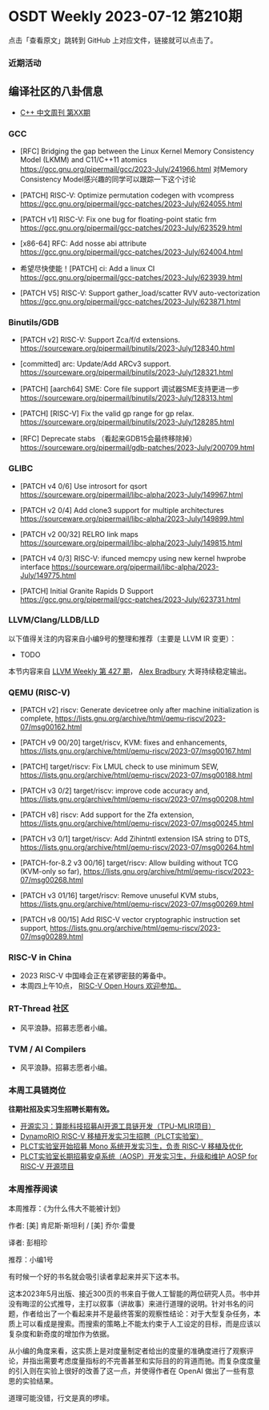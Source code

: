 # OSDT Weekly 2023-07-12 第210期

点击「查看原文」跳转到 GitHub 上对应文件，链接就可以点击了。

### 近期活动

## 编译社区的八卦信息

- [C++ 中文周刊 第XX期]()

### GCC

- [RFC] Bridging the gap between the Linux Kernel Memory Consistency Model (LKMM) and C11/C++11 atomics
  https://gcc.gnu.org/pipermail/gcc/2023-July/241966.html
  对Memory Consistency Model感兴趣的同学可以跟踪一下这个讨论

- [PATCH] RISC-V: Optimize permutation codegen with vcompress
  https://gcc.gnu.org/pipermail/gcc-patches/2023-July/624055.html

- [PATCH v1] RISC-V: Fix one bug for floating-point static frm
  https://gcc.gnu.org/pipermail/gcc-patches/2023-July/623529.html

- [x86-64] RFC: Add nosse abi attribute
  https://gcc.gnu.org/pipermail/gcc-patches/2023-July/624004.html

- 希望尽快使能！[PATCH] ci: Add a linux CI
  https://gcc.gnu.org/pipermail/gcc-patches/2023-July/623939.html
  
- [PATCH V5] RISC-V: Support gather_load/scatter RVV auto-vectorization
  https://gcc.gnu.org/pipermail/gcc-patches/2023-July/623871.html

### Binutils/GDB

- [PATCH v2] RISC-V: Support Zca/f/d extensions.
  https://sourceware.org/pipermail/binutils/2023-July/128340.html

- [committed] arc: Update/Add ARCv3 support.
  https://sourceware.org/pipermail/binutils/2023-July/128321.html

- [PATCH] [aarch64] SME: Core file support 调试器SME支持更进一步
  https://sourceware.org/pipermail/binutils/2023-July/128313.html

- [PATCH] [RISC-V] Fix the valid gp range for gp relax.
  https://sourceware.org/pipermail/binutils/2023-July/128285.html

- [RFC] Deprecate stabs （看起来GDB15会最终移除掉）
  https://sourceware.org/pipermail/gdb-patches/2023-July/200709.html

### GLIBC

- [PATCH v4 0/6] Use introsort for qsort
  https://sourceware.org/pipermail/libc-alpha/2023-July/149967.html

- [PATCH v2 0/4] Add clone3 support for multiple architectures
  https://sourceware.org/pipermail/libc-alpha/2023-July/149899.html

- [PATCH v2 00/32] RELRO link maps
  https://sourceware.org/pipermail/libc-alpha/2023-July/149815.html

- [PATCH v4 0/3] RISC-V: ifunced memcpy using new kernel hwprobe interface
  https://sourceware.org/pipermail/libc-alpha/2023-July/149775.html

- [PATCH] Initial Granite Rapids D Support
  https://gcc.gnu.org/pipermail/gcc-patches/2023-July/623731.html

### LLVM/Clang/LLDB/LLD


以下值得关注的内容来自小编9号的整理和推荐（主要是 LLVM IR 变更）：

- TODO

本节内容来自 [LLVM Weekly 第 427 期](http://llvmweekly.org/issue/427)，
[Alex Bradbury](https://www.linkedin.com/in/alex-bradbury/) 大哥持续稳定输出。

### QEMU (RISC-V)


- [PATCH v2] riscv: Generate devicetree only after machine initialization is complete,
  https://lists.gnu.org/archive/html/qemu-riscv/2023-07/msg00162.html

- [PATCH v9 00/20] target/riscv, KVM: fixes and enhancements,
  https://lists.gnu.org/archive/html/qemu-riscv/2023-07/msg00167.html

- [PATCH] target/riscv: Fix LMUL check to use minimum SEW,
  https://lists.gnu.org/archive/html/qemu-riscv/2023-07/msg00188.html

- [PATCH v3 0/2] target/riscv: improve code accuracy and,
  https://lists.gnu.org/archive/html/qemu-riscv/2023-07/msg00208.html

- [PATCH v8] riscv: Add support for the Zfa extension,
  https://lists.gnu.org/archive/html/qemu-riscv/2023-07/msg00245.html

- [PATCH v3 0/1] target/riscv: Add Zihintntl extension ISA string to DTS,
  https://lists.gnu.org/archive/html/qemu-riscv/2023-07/msg00264.html

- [PATCH-for-8.2 v3 00/16] target/riscv: Allow building without TCG (KVM-only so far),
  https://lists.gnu.org/archive/html/qemu-riscv/2023-07/msg00268.html

- [PATCH v3 01/16] target/riscv: Remove unuseful KVM stubs,
  https://lists.gnu.org/archive/html/qemu-riscv/2023-07/msg00269.html

- [PATCH v8 00/15] Add RISC-V vector cryptographic instruction set support,
  https://lists.gnu.org/archive/html/qemu-riscv/2023-07/msg00289.html

### RISC-V in China

- 2023 RISC-V 中国峰会正在紧锣密鼓的筹备中。
- 本周四上午10点， [RISC-V Open Hours 欢迎参加。](https://community.riscv.org/events/details/risc-v-international-risc-v-open-hours-presents-risc-v-open-hours-36/)


### RT-Thread 社区

- 风平浪静。招募志愿者小编。

### TVM / AI Compilers

- 风平浪静。招募志愿者小编。

### 本周工具链岗位

**往期社招及实习生招聘长期有效。**

- [开源实习：算能科技招募AI开源工具链开发（TPU-MLIR项目）](https://mp.weixin.qq.com/s/IBJh0ip4k11PzIMZecsWSw)
- [DynamoRIO RISC-V 移植开发实习生招聘（PLCT实验室）](https://mp.weixin.qq.com/s/J_5TjT6DOqeOXJXQI5VQxw)
- [PLCT实验室开始招募 Mono 系统开发实习生，负责 RISC-V 移植及优化](https://mp.weixin.qq.com/s/whEW7Hay1jIP1tBzIPay1A)
- [PLCT实验室长期招募安卓系统（AOSP）开发实习生，升级和维护 AOSP for RISC-V 开源项目](https://mp.weixin.qq.com/s/dJP2cEB1nex2inR5c-cJog)


### 本周推荐阅读

本周推荐：《为什么伟大不能被计划》

作者: [美] 肯尼斯·斯坦利 / [美] 乔尔·雷曼

译者: 彭相珍

推荐：小编1号

有时候一个好的书名就会吸引读者拿起来并买下这本书。

这本2023年5月出版、接近300页的书来自于做人工智能的两位研究人员。书中并没有晦涩的公式推导，主打以叙事（讲故事）来进行道理的说明。针对书名的问题，作者给出了一个看起来并不是最终答案的观察性结论：对于大型复杂任务，本质上可以看成是搜索。而搜索的策略上不能太约束于人工设定的目标，而是应该以复杂度和新奇度的增加作为依据。

从小编的角度来看，这实质上是对度量制定者给出的度量的准确度进行了观察评论，并指出需要考虑度量指标的不完善甚至和实际目的的背道而驰。而复杂度度量的引入则在实验上很好的改善了这一点，并使得作者在 OpenAI 做出了一些有意思的实验结果。

道理可能没错，行文是真的啰嗦。
